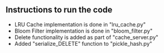 ## Instructions to run the code

- LRU Cache implementation is done in "lru_cache.py"
- Bloom Filter implementation is done in "bloom_filter.py"
- Delete functionality is added as part of "cache_server.py"
- Added "serialize_DELETE" function to "pickle_hash.py"
